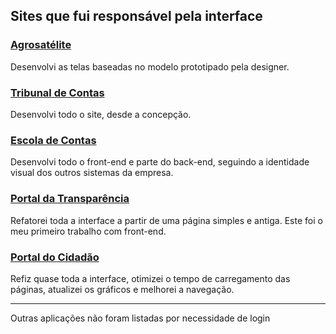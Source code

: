 ## Sites que fui responsável pela interface

### [Agrosatélite](https://agrosatelite.com.br/)
Desenvolvi as telas baseadas no modelo prototipado pela designer.

### [Tribunal de Contas](http://www.tce.ac.gov.br/)
Desenvolvi todo o site, desde a concepção.

### [Escola de Contas](http://sistemas.tce.ac.gov.br/escola/)
Desenvolvi todo o front-end e parte do back-end, seguindo a identidade visual dos outros sistemas da empresa.

### [Portal da Transparência](http://app.tce.ac.gov.br/transparencia/)
Refatorei toda a interface a partir de uma página simples e antiga. Este foi o meu primeiro trabalho com front-end.

### [Portal do Cidadão](http://app.tce.ac.gov.br/cidadao/)
Refiz quase toda a interface, otimizei o tempo de carregamento das páginas, atualizei os gráficos e melhorei a navegação.

---

Outras aplicações não foram listadas por necessidade de login
